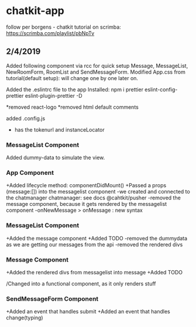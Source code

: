 # chatkit-app

follow per borgens - chatkit tutorial on scrimba:
https://scrimba.com/playlist/pbNpTv

## 2/4/2019

Added following component via rcc for quick setup
Message, MessageList, NewRoomForm, RoomList and SendMessageForm.
Modified App.css from tutorial(default setup): will change one by one later on.

Added the .eslintrc file to the app
Installed: npm i prettier eslint-config-prettier eslint-plugin-prettier -D

*removed react-logo
*removed html default comments

added .config.js

- has the tokenurl and instanceLocator

### MessageList Component

Added dummy-data to simulate the view.

### App Component

+Added lifecycle method: componentDidMount()
+Passed a props (message:[]) into the messagelist component
-we created and connected to the chatmanager chatmanager: see docs @cahtkit/pusher
-removed the message component, because it gets rendered by the messagelist component
-onNewMessage > onMessage : new syntax

### MessageList Component

+Added the message component
+Added TODO
-removed the dummydata as we are getting our messages from the api
-removed the rendered divs

### Message Component

+Added the rendered divs from messagelist into message
+Added TODO

/Changed into a functional component, as it only renders stuff

### SendMessageForm Component

+Added an event that handles submit
+Added an event that handles change(typing)

